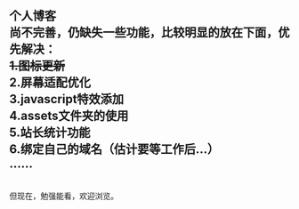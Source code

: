 个人博客  
尚不完善，仍缺失一些功能，比较明显的放在下面，优先解决：  
<s>1.图标更新</s>  
2.屏幕适配优化  
3.javascript特效添加  
4.assets文件夹的使用  
5.站长统计功能  
6.绑定自己的域名（估计要等工作后…）  
……
----
<br>
但现在，勉强能看，欢迎浏览。